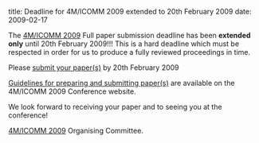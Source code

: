 title: Deadline for 4M/ICOMM 2009 extended to 20th February 2009
date: 2009-02-17 

The [4M/ICOMM 2009](/4m-association/conference/2009) Full paper submission deadline has been **extended only** until 20th February 2009!!! This is a hard deadline which must be respected in order for us to produce a fully reviewed proceedings in time.
<!--break-->
Please [submit your paper(s)](http://conference.4m-association.org/author/submit.php) by 20th February 2009 

[Guidelines for preparing and submitting paper(s)](/4m-association/conference/2009/Submission_Guidelines/Author_Guidelines.html) are available on the 4M/ICOMM 2009 Conference
website. 

We look forward to receiving your paper and to seeing you at the conference!

[4M/ICOMM 2009](/4m-association/conference/2009) Organising Committee.